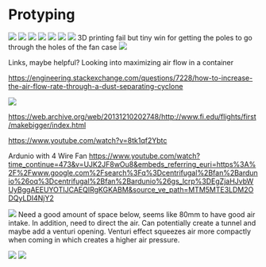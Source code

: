 # Protyping
![](images/smaller_incense.jpg)
![](images/smoke_test.jpg)
![](images/hole_tests.jpg)
![](images/Soft_Robot_Huong_Lids.png)
![](images/wood_paper.jpg)
![](images/more_prototypes_holes_materials.jpg)
![](images/legs_3d_print_fail.jpg)
3D printing fail but tiny win for getting the poles to go through the holes of the fan case
![](images/a_small_win.jpg)

Links, maybe helpful? Looking into maximizing air flow in a container

https://engineering.stackexchange.com/questions/7228/how-to-increase-the-air-flow-rate-through-a-dust-separating-cyclone

![](http://jellyandmarshmallows.co.uk/blog/projects/paper-aeroplane-wind-tunnel/)

https://web.archive.org/web/20131210202748/http://www.fi.edu/flights/first/makebigger/index.html

https://www.youtube.com/watch?v=8tk1qf2Ybtc

Ardunio with 4 Wire Fan
https://www.youtube.com/watch?time_continue=473&v=UJK2JF8wOu8&embeds_referring_euri=https%3A%2F%2Fwww.google.com%2Fsearch%3Fq%3Dcentrifugal%2Bfan%2Bardunio%26oq%3Dcentrifugal%2Bfan%2Bardunio%26gs_lcrp%3DEgZjaHJvbWUyBggAEEUYOTIJCAEQIRgKGKABM&source_ve_path=MTM5MTE3LDM2ODQyLDI4NjY2

![](images/fluid_mechanics_air_flow.png)
Need a good amount of space below, seems like 80mm to have good air intake. In addition, need to direct the air. Can potentially create a tunnel and maybe add a venturi opening. Venturi effect squeezes air more compactly when coming in which creates a higher air pressure.

![](images/crude_sketch.png)
![](images/crude_sketch_2.png)